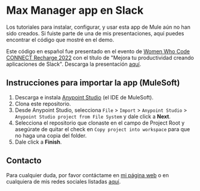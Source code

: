 # Max Manager app en Slack

Los tutoriales para instalar, configurar, y usar esta app de Mule aún no han sido creados. Si fuiste parte de una de mis presentaciones, aquí puedes encontrar el código que mostré en el demo.

Este código en español fue presentado en el evento de [Women Who Code CONNECT Recharge 2022](https://hopin.com/events/connect-recharge-2022/registration) con el título de "Mejora tu productividad creando aplicaciones de Slack". Descarga la presentación [aquí](TODO).

## Instrucciones para importar la app (MuleSoft)

1. Descarga e instala [Anypoint Studio](https://www.mulesoft.com/platform/studio) (el IDE de MuleSoft).
2. Clona este repositorio.
3. Desde Anypoint Studio, selecciona `File` > `Import` > `Anypoint Studio` > `Anypoint Studio project from File System` y dale click a **Next**.
4. Selecciona el repositorio que clonaste en el campo de Project Root y asegúrate de quitar el check en `Copy project into workspace` para que no haga una copia del folder.
5. Dale click a **Finish**.

## Contacto

Para cualquier duda, por favor contáctame en [mi página web](https://www.alexandramartinez.world/contact) o en cualquiera de mis redes sociales listadas [aquí](https://www.alexandramartinez.world/links).